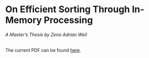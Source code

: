 # On Efficient Sorting Through In-Memory Processing

###### A Master’s Thesis by *Zeno Adrian Weil*

The current PDF can be found [here](https://s9770652.github.io/pim-sorting-mt/main.pdf).
